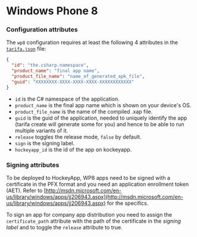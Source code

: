 # Windows Phone 8

### Configuration attributes

The `wp8` configuration requires at least the following 4 attributes in the [`tarifa.json`](../project/index.md#tarifajson-and-privatejson) file:

``` json
{
  "id": "the.csharp.namespace",
  "product_name": "final app name",
  "product_file_name": "name_of_generated_apk_file",
  "guid": "XXXXXXXX-XXXX-XXXX-XXXX-XXXXXXXXXXXX"
}
```

* `id` is the C# namespace of the application.
* `product_name` is the final app name which is shown on your device's OS.
* `product_file_name` is the name of the compiled .xap file.
* `guid` is the guid of the application, needed to uniquely identify the app
(tarifa create will generate some for you) and hence to be able to run multiple
variants of it.
* `release` toggles the release mode, `false` by default.
* `sign` is the signing label.
* `hockeyapp_id` is the id of the app on kockeyapp.

### Signing attributes

To be deployed to HockeyApp, WP8 apps need to be signed with a certificate in the PFX format and you need an application enrollment token (AET).
Refer to [http://msdn.microsoft.com/en-us/library/windows/apps/jj206943.aspx](http://msdn.microsoft.com/en-us/library/windows/apps/jj206943.aspx) for the specifics.

To sign an app for company app distribution you need to assign the `certificate_path` attribute with the path of the certificate in the _signing label_ and to toggle the `release` attribute to true.
